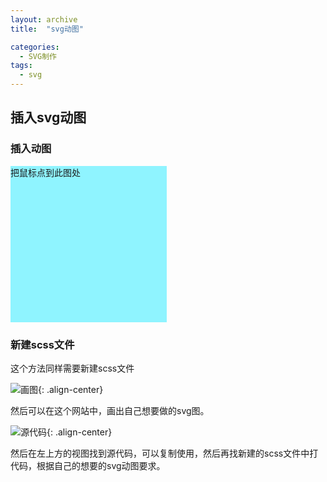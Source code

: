 ```yaml
---
layout: archive
title:  "svg动图"

categories: 
  - SVG制作
tags:
  - svg
---
```


## 插入svg动图

### 插入动图

<head>
  <meta charset="UTF-8">
  <style>
	.demo1 {
	    width: 250px;
	    height: 250px;
	    background-color: #8FF4FF;
	    transition: width 3s;
	}
	.demo1:hover {
	    width: 600px;
	}
  </style>
</head>

<body>
<div class="demo1" >把鼠标点到此图处</div>
</body>

### 新建scss文件

这个方法同样需要新建scss文件

![画图](https://gitee.com/lishanshan33/minimal-mistakes/raw/master/images/画图.PNG){: .align-center}

然后可以在这个网站中，画出自己想要做的svg图。

![源代码](https://gitee.com/lishanshan33/minimal-mistakes/raw/master/images/源代码.PNG){: .align-center}

然后在左上方的视图找到源代码，可以复制使用，然后再找新建的scss文件中打代码，根据自己的想要的svg动图要求。


